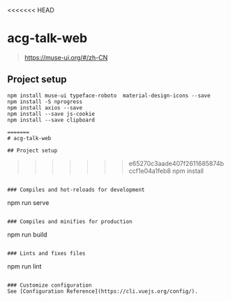<<<<<<< HEAD
# acg-talk-web  

> https://muse-ui.org/#/zh-CN

## Project setup
```
npm install muse-ui typeface-roboto  material-design-icons --save
npm install -S nprogress
npm install axios --save
npm install --save js-cookie
npm install --save clipboard

=======
# acg-talk-web

## Project setup
```
>>>>>>> e65270c3aade407f2611685874bccf1e04a1feb8
npm install
```

### Compiles and hot-reloads for development
```
npm run serve
```

### Compiles and minifies for production
```
npm run build
```

### Lints and fixes files
```
npm run lint
```

### Customize configuration
See [Configuration Reference](https://cli.vuejs.org/config/).

